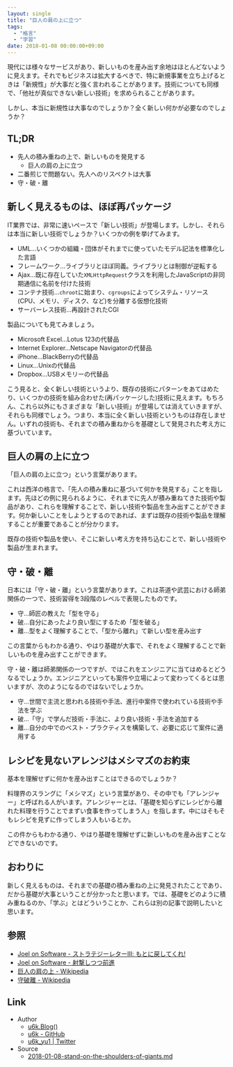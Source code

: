 ```yaml
---
layout: single
title: "巨人の肩の上に立つ"
tags:
  - "格言"
  - "学習"
date: 2018-01-08 00:00:00+09:00
---
```


現代には様々なサービスがあり、新しいものを産み出す余地はほとんどないように見えます。それでもビジネスは拡大するべきで、特に新規事業を立ち上げるときは「新規性」が大事だと強く言われることがあります。技術についても同様で、「他社が真似できない新しい技術」を求められることがあります。

しかし、本当に新規性は大事なのでしょうか？全く新しい何かが必要なのでしょうか？

## TL;DR

- 先人の積み重ねの上で、新しいものを発見する
    - 巨人の肩の上に立つ
- 二番煎じで問題ない。先人へのリスペクトは大事
- 守・破・離

## 新しく見えるものは、ほぼ再パッケージ

IT業界では、非常に速いペースで「新しい技術」が登場します。しかし、それらは本当に新しい技術でしょうか？いくつかの例を挙げてみます。

- UML…いくつかの組織・団体がそれまでに使っていたモデル記法を標準化した言語
- フレームワーク…ライブラリとほぼ同義。ライブラリとは制御が逆転する
- Ajax…既に存在していた`XMLHttpRequest`クラスを利用したJavaScriptの非同期通信に名前を付けた技術
- コンテナ技術…`chroot`に始まり、`cgroups`によってシステム・リソース(CPU、メモリ、ディスク、など)を分離する仮想化技術
- サーバーレス技術…再設計されたCGI

製品についても見てみましょう。

- Microsoft Excel…Lotus 123の代替品
- Internet Explorer…Netscape Navigatorの代替品
- iPhone…BlackBerryの代替品
- Linux…Unixの代替品
- Dropbox…USBメモリーの代替品

こう見ると、全く新しい技術というより、既存の技術にパターンをあてはめたり、いくつかの技術を組み合わせた(再パッケージした)技術に見えます。もちろん、これら以外にもさまざまな「新しい技術」が登場しては消えていきますが、それらも同様でしょう。つまり、本当に全く新しい技術というものは存在しません。いずれの技術も、それまでの積み重ねからを基礎として発見された考え方に基づいています。

## 巨人の肩の上に立つ

「巨人の肩の上に立つ」という言葉があります。

これは西洋の格言で、「先人の積み重ねに基づいて何かを発見する」ことを指します。先ほどの例に見られるように、それまでに先人が積み重ねてきた技術や製品があり、これらを理解することで、新しい技術や製品を生み出すことができます。何か新しいことをしようとするのであれば、まずは既存の技術や製品を理解することが重要であることが分かります。

既存の技術や製品を使い、そこに新しい考え方を持ち込むことで、新しい技術や製品が生まれます。

## 守・破・離

日本には「守・破・離」という言葉があります。これは茶道や武芸における師弟関係の一つで、技術習得を3段階のレベルで表現したものです。

- 守…師匠の教えた「型を守る」
- 破…自分にあったより良い型にするため「型を破る」
- 離…型をよく理解することで、「型から離れ」て新しい型を産み出す

この言葉からもわかる通り、やはり基礎が大事で、それをよく理解することで新しいものを産み出すことができます。

守・破・離は師弟関係の一つですが、ではこれをエンジニアに当てはめるとどうなるでしょうか。エンジニアといっても案件や立場によって変わってくるとは思いますが、次のようになるのではないでしょうか。

- 守…世間で主流と思われる技術や手法、進行中案件で使われている技術や手法を学ぶ
- 破…「守」で学んだ技術・手法に、より良い技術・手法を追加する
- 離…自分の中でのベスト・プラクティスを構築して、必要に応じて案件に適用する

## レシピを見ないアレンジはメシマズのお約束

基本を理解せずに何かを産み出すことはできるのでしょうか？

料理界のスラングに「メシマズ」という言葉があり、その中でも「アレンジャー」と呼ばれる人がいます。アレンジャーとは、「基礎を知らずにレシピから離れた料理を行うことでまずい食事を作ってしまう人」を指します。中にはそもそもレシピを見ずに作ってしまう人もいるとか。

この件からもわかる通り、やはり基礎を理解せずに新しいものを産み出すことなどできないのです。

## おわりに

新しく見えるものは、それまでの基礎の積み重ねの上に発見されたことであり、だから基礎が大事ということが分かったと思います。では、基礎をどのように積み重ねるのか、「学ぶ」とはどういうことか、これらは別の記事で説明したいと思います。

## 参照

- [Joel on Software - ストラテジーレターⅢ: もとに戻してくれ!](http://japanese.joelonsoftware.com/Articles/StrategyLetterIII.html)
- [Joel on Software - 射撃しつつ前進](http://japanese.joelonsoftware.com/Articles/FireAndMotion.html)
- [巨人の肩の上 - Wikipedia](https://ja.wikipedia.org/wiki/%E5%B7%A8%E4%BA%BA%E3%81%AE%E8%82%A9%E3%81%AE%E4%B8%8A)
- [守破離 - Wikipedia](https://ja.wikipedia.org/wiki/%E5%AE%88%E7%A0%B4%E9%9B%A2)

## Link

- Author
    - [u6k.Blog()](https://blog.u6k.me/)
    - [u6k - GitHub](https://github.com/u6k)
    - [u6k_yu1 \| Twitter](https://twitter.com/u6k_yu1)
- Source
    - [2018-01-08-stand-on-the-shoulders-of-giants.md](https://github.com/u6k/blog/blob/master/_posts/2018-01-08-stand-on-the-shoulders-of-giants.md)
